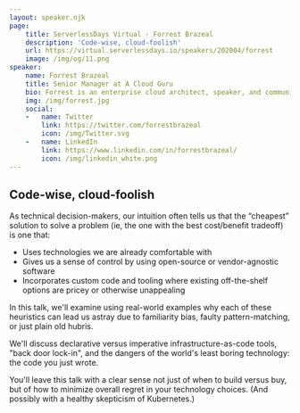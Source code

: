 ```yaml
---
layout: speaker.njk
page:
    title: ServerlessDays Virtual - Forrest Brazeal
    description: 'Code-wise, cloud-foolish'
    url: https://virtual.serverlessdays.io/speakers/202004/forrest
    image: /img/og/11.png
speaker:
    name: Forrest Brazeal 
    title: Senior Manager at A Cloud Guru
    bio: Forrest is an enterprise cloud architect, speaker, and community advocate. Currently a senior manager at A Cloud Guru, he spent years designing applications for the cloud at Infor and Trek10. One of the original AWS Serverless Heroes, Forrest was also named one of Jefferson Frank's Top 7 Global AWS Experts in 2019. His first book, "The Read-Aloud Cloud", is coming from Wiley in 2020.
    img: /img/forrest.jpg
    social:
    -   name: Twitter
        link: https://twitter.com/forrestbrazeal
        icon: /img/Twitter.svg
    -   name: LinkedIn
        link: https://www.linkedin.com/in/forrestbrazeal/
        icon: /img/linkedin_white.png
---
```



## Code-wise, cloud-foolish

As technical decision-makers, our intuition often tells us that the “cheapest” solution to solve a problem (ie, the one with the best cost/benefit tradeoff) is one that: 

- Uses technologies we are already comfortable with
- Gives us a sense of control by using open-source or vendor-agnostic software
- Incorporates custom code and tooling where existing off-the-shelf options are pricey or otherwise unappealing 

In this talk, we'll examine using real-world examples why each of these heuristics can lead us astray due to familiarity bias, faulty pattern-matching, or just plain old hubris. 

We'll discuss declarative versus imperative infrastructure-as-code tools, "back door lock-in", and the dangers of the world's least boring technology: the code you just wrote. 

You'll leave this talk with a clear sense not just of when to build versus buy, but of how to minimize overall regret in your technology choices. (And possibly with a healthy skepticism of Kubernetes.) 